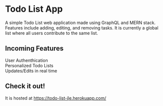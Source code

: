 # Todo List App
A simple Todo List web application made using GraphQL and MERN stack. Features include adding, editing, and removing tasks. It is currently a global list where all users contribute to the same list. <br>
## Incoming Features
User Authenthication <br>
Personalized Todo Lists <br>
Updates/Edits in real time 
## Check it out!
It is hosted at https://todo-list-jle.herokuapp.com/
